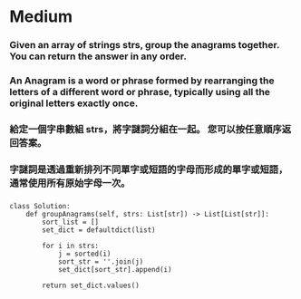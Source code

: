 # Medium

### Given an array of strings strs, group the anagrams together. You can return the answer in any order.

### An Anagram is a word or phrase formed by rearranging the letters of a different word or phrase, typically using all the original letters exactly once.

### 給定一個字串數組 strs，將字謎詞分組在一起。 您可以按任意順序返回答案。 
### 字謎詞是透過重新排列不同單字或短語的字母而形成的單字或短語，通常使用所有原始字母一次。

### 
### 
```
class Solution:
    def groupAnagrams(self, strs: List[str]) -> List[List[str]]:
        sort_list = []
        set_dict = defaultdict(list)

        for i in strs:
            j = sorted(i)
            sort_str = ''.join(j)
            set_dict[sort_str].append(i)
        
        return set_dict.values()
```

